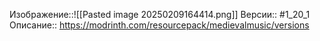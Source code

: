 Изображение::![[Pasted image 20250209164414.png]]
Версии:: #1_20_1
Описание:: https://modrinth.com/resourcepack/medievalmusic/versions
